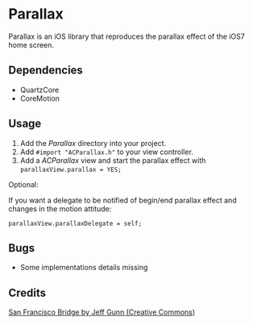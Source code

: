 # Parallax

Parallax is an iOS library that reproduces the parallax effect of the iOS7 home screen.

## Dependencies

- QuartzCore
- CoreMotion

## Usage

1. Add the _Parallax_ directory into your project.
2. Add `#import "ACParallax.h"` to your view controller.
3. Add a _ACParallax_ view and start the parallax effect with `parallaxView.parallax = YES;`

Optional:

If you want a delegate to be notified of begin/end parallax effect and changes in the motion attitude:
    
    parallaxView.parallaxDelegate = self;

## Bugs

- Some implementations details missing


## Credits

[San Francisco Bridge by Jeff Gunn (Creative Commons)](http://www.flickr.com/photos/jeffgunn/6663234085/)